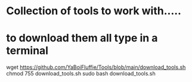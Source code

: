 # Collection of tools to work with.....
# to download them all type in a terminal

wget https://github.com/YaBoiFluffie/Tools/blob/main/download_tools.sh
chmod 755 download_tools.sh
sudo bash download_tools.sh
